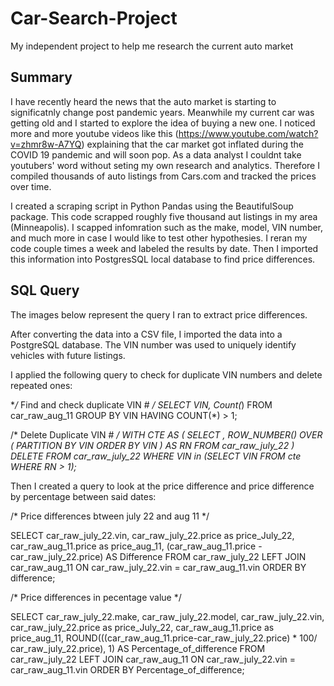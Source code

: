# Car-Search-Project
My independent project to help me research the current auto market
## Summary
I have recently heard the news that the auto market is starting to significatnly change post pandemic years. Meanwhile my current car was getting old and I started to explore the idea of buying a new one. I noticed more and more youtube videos like this (https://www.youtube.com/watch?v=zhmr8w-A7YQ) explaining that the car market got inflated during the COVID 19 pandemic and will soon pop. As a data analyst I couldnt take youtubers' word without seting my own research and analytics. Therefore I compiled thousands of auto listings from Cars.com and tracked the prices over time. 

I created a scraping script in Python Pandas using the BeautifulSoup package. This code scrapped roughly five thousand aut listings in my area (Minneapolis). I scapped infomration such as the make, model, VIN number, and much more in case I would like to test other hypothesies. I reran my code couple times a week and labeled the results by date. Then I imported this information into PostgresSQL local database to find price differences. 


## SQL Query
The images below represent the query I ran to extract price differences. 


After converting the data into a CSV file, I imported the data into a PostgreSQL database. The VIN number was used to uniquely identify vehicles with future listings.

I applied the following query to check for duplicate VIN numbers and delete repeated ones:

**/* Find and check duplicate VIN # */
SELECT VIN, Count(*)
FROM car_raw_aug_11
GROUP BY VIN
HAVING COUNT(*) > 1;

/* Delete Duplicate VIN # */
WITH CTE AS (
	SELECT *,
	ROW_NUMBER() OVER (
			PARTITION BY
				VIN
			ORDER BY
				VIN
		) AS RN
	FROM car_raw_july_22
)
DELETE FROM car_raw_july_22
WHERE VIN in (SELECT VIN FROM cte WHERE RN > 1);**

Then I created a query to look at the price difference and price difference by percentage between said dates:

/* Price differences btween july 22 and aug 11 */

SELECT car_raw_july_22.vin, car_raw_july_22.price as price_July_22, car_raw_aug_11.price as price_aug_11, (car_raw_aug_11.price - car_raw_july_22.price) AS Difference
FROM car_raw_july_22
LEFT JOIN car_raw_aug_11
ON car_raw_july_22.vin = car_raw_aug_11.vin
ORDER BY difference;

/* Price differences in pecentage value */

SELECT car_raw_july_22.make, car_raw_july_22.model, car_raw_july_22.vin, car_raw_july_22.price as price_July_22, car_raw_aug_11.price as price_aug_11, ROUND(((car_raw_aug_11.price-car_raw_july_22.price) * 100/ car_raw_july_22.price), 1) AS Percentage_of_difference
FROM car_raw_july_22
LEFT JOIN car_raw_aug_11
ON car_raw_july_22.vin = car_raw_aug_11.vin
ORDER BY Percentage_of_difference;










